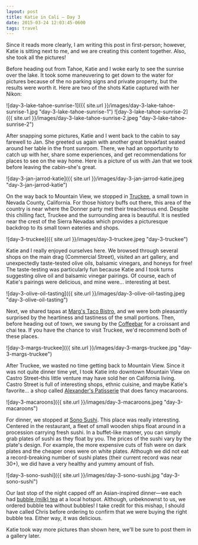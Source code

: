 ```yaml
---
layout: post
title: Katie in Cali – Day 3
date: 2015-03-24 12:03:45-0600
tags: travel
---
```


Since it reads more clearly, I am writing this post in first-person; however, Katie is sitting next to me, and we are creating this content together. Also, she took all the pictures!

Before heading out from Tahoe, Katie and I woke early to see the sunrise over the lake. It took some maneuvering to get down to the water for pictures because of the no parking signs and private property, but the results were worth it. Here are two of the shots Katie captured with her Nikon:

![day-3-lake-tahoe-sunrise-1]({{ site.url }}/images/day-3-lake-tahoe-sunrise-1.jpg "day-3-lake-tahoe-sunrise-1")
![day-3-lake-tahoe-sunrise-2]({{ site.url }}/images/day-3-lake-tahoe-sunrise-2.jpeg "day-3-lake-tahoe-sunrise-2")

After snapping some pictures, Katie and I went back to the cabin to say farewell to Jan. She greeted us again with another great breakfast seated around her table in the front sunroom. There, we had an opportunity to catch up with her, share some experiences, and get recommendations for places to see on the way home. Here is a picture of us with Jan that we took before leaving the cabin–she's great.

![day-3-jan-jarrod-katie]({{ site.url }}/images/day-3-jan-jarrod-katie.jpeg "day-3-jan-jarrod-katie")

On the way back to Mountain View, we stopped in [Truckee](http://en.wikipedia.org/wiki/Truckee,_California), a small town in Nevada County, California. For those history buffs out there, this area of the country is near where the Donner party met their treacherous end. Despite this chilling fact, Truckee and the surrounding area is beautiful. It is nestled near the crest of the Sierra Nevadas which provides a picturesque backdrop to its small town eateries and shops.

![day-3-truckee]({{ site.url }}/images/day-3-truckee.jpeg "day-3-truckee")

Katie and I really enjoyed ourselves here. We browsed through several shops on the main drag (Commercial Street), visited an art gallery, and unexpectedly taste-tested olive oils, balsamic vinegars, and honeys for free! The taste-testing was particularly fun because Katie and I took turns suggesting olive oil and balsamic vinegar pairings. Of course, each of Katie's pairings were delicious, and mine were... interesting at best.

![day-3-olive-oil-tasting]({{ site.url }}/images/day-3-olive-oil-tasting.jpeg "day-3-olive-oil-tasting")

Next, we shared tapas at [Marg's Taco Bistro](http://www.margstacobistro.com/), and we were both pleasantly surprised by the heartiness and tastiness of the small portions. Then, before heading out of town, we swung by the [Coffeebar](http://www.coffeebartruckee.com/) for a croissant and chai tea. If you have the chance to visit Truckee, we'd recommend both of these places.

![day-3-margs-truckee]({{ site.url }}/images/day-3-margs-truckee.jpg "day-3-margs-truckee")

After Truckee, we wasted no time getting back to Mountain View. Since it was not quite dinner time yet, I took Katie into downtown Mountain View on Castro Street–this little venture may have sold her on California living. Castro Street is full of interesting shops, ethnic cuisine, and maybe Katie's favorite... a shop called [Alexander's Patisserie](http://www.alexanderspatisserie.com/) that does fancy macaroons.

![day-3-macaroons]({{ site.url }}/images/day-3-macaroons.jpeg "day-3-macaroons")

For dinner, we stopped at [Sono Sushi](http://www.sonosushi.com/). This place was really interesting. Centered in the restaurant, a fleet of small wooden ships float around in a procession carrying fresh sushi. In a buffet-like manner, you can simply grab plates of sushi as they float by you. The prices of the sushi vary by the plate's design. For example, the more expensive cuts of fish were on dark plates and the cheaper ones were on white plates. Although we did not eat a record-breaking number of sushi plates (their current record was near 30+), we did have a very healthy and yummy amount of fish.

![day-3-sono-sushi]({{ site.url }}/images/day-3-sono-sushi.jpg "day-3-sono-sushi")

Our last stop of the night capped off an Asian-inspired dinner—we each had [bubble (milk) tea](http://en.wikipedia.org/wiki/Bubble_tea) at a local hotspot. Although, unbeknownst to us, we ordered bubble tea without bubbles! I take credit for this mishap, I should have called Chris before ordering to confirm that we were buying the right bubble tea. Either way, it was delicious.

Katie took way more pictures than shown here, we'll be sure to post them in a gallery later.